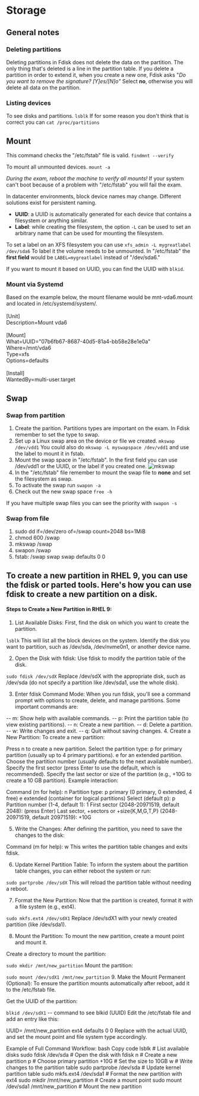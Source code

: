 # Storage

## General notes

### Deleting partitions
Deleting partitions in Fdisk does not delete the data on the partition. The only thing that's deleted is a line in the partition table. If you delete a partition in order to extend it, when you create a new one, Fdisk asks "*Do you want to remove the signature? [Y]es/[N]o"*
Select **no**, otherwise you will delete all data on the partition.

### Listing devices
To see disks and partitions. ``lsblk``
If for some reason you don't think that is correct you can ``cat /proc/partitions``

## Mount

This command checks the "/etc/fstab" file is valid.
``findmnt --verify`` 

To mount all unmounted devices.
``mount -a``

*During the exam, reboot the machine to verify all mounts!*
If your system can't boot because of a problem with "/etc/fstab" you will fail the exam.

In datacenter environments, block device names may change. Different solutions exist for persistent naming.

- **UUID**: a UUID is automatically generated for each device that contains a filesystem or anything similar.
- **Label**: while creating the filesystem, the option ``-L`` can be used to set an arbitrary name that can be used for mounting the filesystem.

To set a label on an XFS filesystem you can use ``xfs_admin -L mygreatlabel /dev/sda6`` To label it the volume needs to be unmounted. In "/etc/fstab" the **first field** would be ``LABEL=mygreatlabel`` instead of "/dev/sda6."

If you want to mount it based on UUID, you can find the UUID with ``blkid``.

### Mount via Systemd

Based on the example below, the mount filename would be mnt-vda6.mount and located in /etc/systemd/system/. \
\
[Unit]\
Description=Mount vda6 \
\
[Mount] \
What=UUID="07b6fb67-8687-40d5-81a4-bb58e28e1e0a" \
Where=/mnt/vda6 \
Type=xfs \
Options=defaults \
\
[Install] \
WantedBy=multi-user.target

## Swap

### Swap from partition

1. Create the parition. Partitions types are important on the exam. In Fdisk remember to set the type to swap.
2. Set up a Linux swap area on the device or file we created. ``mkswap /dev/vdd1`` You could also do ``mkswap -L myswapspace /dev/vdd1`` and use the label to mount it in fstab.
3. Mount the swap space in "/etc/fstab". In the first field you can use /dev/vdd1 or the UUID, or the label if you created one. ![mkswap](pictures/mkswap.png)
4. In the "/etc/fstab" file remember to mount the swap file to **none** and set the filesystem as swap.
5. To activate the swap run ``swapon -a`` 
6. Check out the new swap space ``free -h``

If you have multiple swap files you can see the priority with ``swapon -s``

### Swap from file

1. sudo dd if=/dev/zero of=/swap count=2048 bs=1MiB
2. chmod 600 /swap
3. mkswap /swap
4. swapon /swap
5. fstab: /swap swap swap defaults 0 0

## To create a new partition in RHEL 9, you can use the fdisk or parted tools. Here's how you can use fdisk to create a new partition on a disk.

#### Steps to Create a New Partition in RHEL 9:
1. List Available Disks:
First, find the disk on which you want to create the partition.


``lsblk``
This will list all the block devices on the system. Identify the disk you want to partition, such as /dev/sda, /dev/nvme0n1, or another device name.

2. Open the Disk with fdisk:
Use fdisk to modify the partition table of the disk.


``sudo fdisk /dev/sdX``
Replace /dev/sdX with the appropriate disk, such as /dev/sda (do not specify a partition like /dev/sda1, use the whole disk).

3. Enter fdisk Command Mode:
When you run fdisk, you'll see a command prompt with options to create, delete, and manage partitions. Some important commands are:

-- m: Show help with available commands.
-- p: Print the partition table (to view existing partitions).
-- n: Create a new partition.
-- d: Delete a partition.
-- w: Write changes and exit.
-- q: Quit without saving changes.
4. Create a New Partition:
To create a new partition:

Press n to create a new partition.
Select the partition type:
p for primary partition (usually up to 4 primary partitions).
e for an extended partition.
Choose the partition number (usually defaults to the next available number).
Specify the first sector (press Enter to use the default, which is recommended).
Specify the last sector or size of the partition (e.g., +10G to create a 10 GB partition).
Example interaction:


Command (m for help): n
Partition type:
   p   primary (0 primary, 0 extended, 4 free)
   e   extended (container for logical partitions)
Select (default p): p
Partition number (1-4, default 1): 1
First sector (2048-20971519, default 2048): (press Enter)
Last sector, +sectors or +size{K,M,G,T,P} (2048-20971519, default 20971519): +10G

5. Write the Changes:
After defining the partition, you need to save the changes to the disk:


Command (m for help): w
This writes the partition table changes and exits fdisk.

6. Update Kernel Partition Table:
To inform the system about the partition table changes, you can either reboot the system or run:


``sudo partprobe /dev/sdX``
This will reload the partition table without needing a reboot.

7. Format the New Partition:
Now that the partition is created, format it with a file system (e.g., ext4).


``sudo mkfs.ext4 /dev/sdX1``
Replace /dev/sdX1 with your newly created partition (like /dev/sda1).

8. Mount the Partition:
To mount the new partition, create a mount point and mount it.

Create a directory to mount the partition:


``sudo mkdir /mnt/new_partition``
Mount the partition:


``sudo mount /dev/sdX1 /mnt/new_partition``
9. Make the Mount Permanent (Optional):
To ensure the partition mounts automatically after reboot, add it to the /etc/fstab file.

Get the UUID of the partition:


``blkid /dev/sdX1``  -- command to see blkid (UUID)
Edit the /etc/fstab file and add an entry like this:


UUID=<partition-uuid>   /mnt/new_partition   ext4   defaults   0 0
Replace <partition-uuid> with the actual UUID, and set the mount point and file system type accordingly.

Example of Full Command Workflow:
bash
Copy code
lsblk                                # List available disks
sudo fdisk /dev/sda                  # Open the disk with fdisk
n                                    # Create a new partition
p                                    # Choose primary partition
+10G                                 # Set the size to 10GB
w                                    # Write changes to the partition table
sudo partprobe /dev/sda              # Update kernel partition table
sudo mkfs.ext4 /dev/sda1             # Format the new partition with ext4
sudo mkdir /mnt/new_partition        # Create a mount point
sudo mount /dev/sda1 /mnt/new_partition  # Mount the new partition

